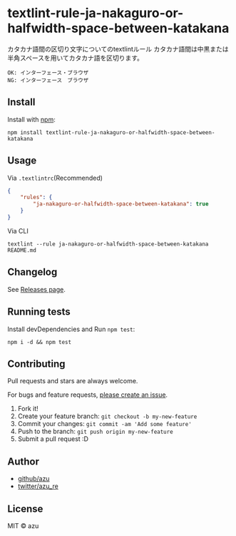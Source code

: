 # textlint-rule-ja-nakaguro-or-halfwidth-space-between-katakana

カタカナ語間の区切り文字についてのtextlintルール
カタカナ語間は中黒または半角スペースを用いてカタカナ語を区切ります。

    OK: インターフェース・ブラウザ
    NG: インターフェース　ブラウザ

## Install

Install with [npm](https://www.npmjs.com/):

    npm install textlint-rule-ja-nakaguro-or-halfwidth-space-between-katakana

## Usage

Via `.textlintrc`(Recommended)

```json
{
    "rules": {
        "ja-nakaguro-or-halfwidth-space-between-katakana": true
    }
}
```

Via CLI

```
textlint --rule ja-nakaguro-or-halfwidth-space-between-katakana README.md
```


## Changelog

See [Releases page](https://github.com/textlint-ja/textlint-rule-preset-ja-spacing/releases).

## Running tests

Install devDependencies and Run `npm test`:

    npm i -d && npm test

## Contributing

Pull requests and stars are always welcome.

For bugs and feature requests, [please create an issue](https://github.com/textlint-ja/textlint-rule-preset-ja-spacing/issues).

1. Fork it!
2. Create your feature branch: `git checkout -b my-new-feature`
3. Commit your changes: `git commit -am 'Add some feature'`
4. Push to the branch: `git push origin my-new-feature`
5. Submit a pull request :D

## Author

- [github/azu](https://github.com/azu)
- [twitter/azu_re](https://twitter.com/azu_re)

## License

MIT © azu
